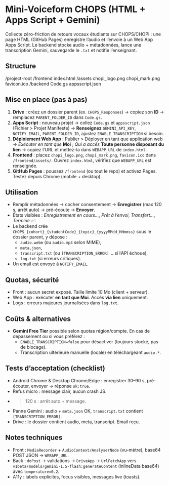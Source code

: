 <!-- /README.md -->
# Mini-Voiceform CHOPS (HTML + Apps Script + Gemini)

Collecte zéro-friction de retours vocaux étudiants sur CHOPS/CHOPi : une page HTML (GitHub Pages) enregistre l’audio et l’envoie à un Web App Apps Script. Le backend stocke audio + métadonnées, lance une transcription Gemini, sauvegarde le `.txt` et notifie l’enseignant.

## Structure
/project-root
/frontend
index.html
/assets
chopi_logo.png
chopi_mark.png
favicon.ico
/backend
Code.gs
appsscript.json

## Mise en place (pas à pas)
1. **Drive** : créez un dossier parent (ex. `CHOPS_Responses`) → copiez son **ID** → remplacez `PARENT_FOLDER_ID` dans `Code.gs`.
2. **Apps Script** : nouveau projet → collez `Code.gs` et `appsscript.json` (Fichier > Projet Manifeste) → **Renseignez** `GEMINI_API_KEY`, `NOTIFY_EMAIL`, `PARENT_FOLDER_ID`, ajustez `ENABLE_TRANSCRIPTION` si besoin.
3. **Déploiement Web App** : Publier > Déployer en tant que application web → *Exécuter en tant que* **Moi** ; *Qui a accès* **Toute personne disposant du lien** → copiez l’URL et mettez-la dans `WEBAPP_URL` de `index.html`.
4. **Frontend** : placez `chopi_logo.png`, `chopi_mark.png`, `favicon.ico` dans `/frontend/assets/`. Ouvrez `index.html`, vérifiez que `WEBAPP_URL` est renseignée.
5. **GitHub Pages** : poussez `/frontend` (ou tout le repo) et activez Pages. Testez depuis Chrome (mobile + desktop).

## Utilisation
- Remplir métadonnées → cocher consentement → **Enregistrer** (max 120 s, arrêt auto) → pré-écoute → **Envoyer**.
- États visibles : *Enregistrement en cours…*, *Prêt à l’envoi*, *Transfert…*, *Terminé ✅*.
- Le backend crée `CHOPS_{cohort}_{studentCode}_{topic}_{yyyyMMdd_HHmmss}` sous le dossier parent, y dépose :
  - `audio.webm` (ou `audio.mp4` selon MIME),
  - `meta.json`,
  - `transcript.txt` (ou `[TRANSCRIPTION_ERROR] …` si l’API échoue),
  - `log.txt` (si erreurs critiques).
- Un email est envoyé à `NOTIFY_EMAIL`.

## Quotas, sécurité
- Front : aucun secret exposé. Taille limite 10 Mo (client + serveur).
- Web App : exécuter **en tant que Moi**. Accès **via lien** uniquement.
- Logs : erreurs majeures journalisées dans `log.txt`.

## Coûts & alternatives
- **Gemini Free Tier** possible selon quotas région/compte. En cas de dépassement ou si vous préférez : 
  - `ENABLE_TRANSCRIPTION=false` pour désactiver (toujours stocké, pas de blocage).
  - Transcription ultérieure manuelle (locale) en téléchargeant `audio.*`.

## Tests d’acceptation (checklist)
- Android Chrome & Desktop Chrome/Edge : enregistrer 30–90 s, pré-écouter, envoyer → réponse `ok:true`.
- Refus micro : message clair, aucun crash JS.
- >120 s : arrêt auto + message.
- Panne Gemini : audio + `meta.json` OK, `transcript.txt` contient `[TRANSCRIPTION_ERROR]`.
- Drive : le dossier contient audio, meta, transcript. Email reçu.

## Notes techniques
- Front : `MediaRecorder` + `AudioContext/AnalyserNode` (vu-mètre), base64 POST JSON → `WEBAPP_URL`.
- Back : `doPost` → validations → `DriveApp` → `UrlFetchApp` vers `v1beta/models/gemini-1.5-flash:generateContent` (inlineData base64) avec `temperature=0.2`.
- A11y : labels explicites, focus visibles, messages live (toasts).
